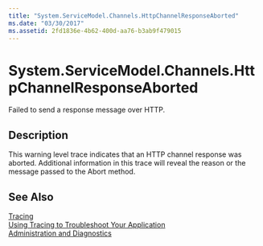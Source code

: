 ```yaml
---
title: "System.ServiceModel.Channels.HttpChannelResponseAborted"
ms.date: "03/30/2017"
ms.assetid: 2fd1836e-4b62-400d-aa76-b3ab9f479015
---
```

# System.ServiceModel.Channels.HttpChannelResponseAborted
Failed to send a response message over HTTP.  
  
## Description  
 This warning level trace indicates that an HTTP channel response was aborted. Additional information in this trace will reveal the reason or the message passed to the Abort method.  
  
## See Also  
 [Tracing](../../../../../docs/framework/wcf/diagnostics/tracing/index.md)  
 [Using Tracing to Troubleshoot Your Application](../../../../../docs/framework/wcf/diagnostics/tracing/using-tracing-to-troubleshoot-your-application.md)  
 [Administration and Diagnostics](../../../../../docs/framework/wcf/diagnostics/index.md)
